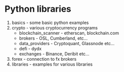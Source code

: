 # Python libraries

1) basics - some basic python examples
2) crypto - various cryptocurrency programs
    - blockchain_scanner - etherscan, blockchain.com
    - brokers - OSL, Cumberland, etc...
    - data_providers - Cryptoquant, Glassnode etc...
    - defi - dydx
    - exchanges - Binance, Deribit etc...
3) forex - connection to fx brokers
4) libraries - examples for various libraries